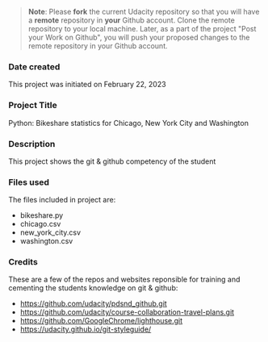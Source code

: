 >**Note**: Please **fork** the current Udacity repository so that you will have a **remote** repository in **your** Github account. Clone the remote repository to your local machine. Later, as a part of the project "Post your Work on Github", you will push your proposed changes to the remote repository in your Github account.

### Date created
This project was initiated on February 22, 2023

### Project Title
Python: Bikeshare statistics for Chicago, New York City and Washington

### Description
This project shows the git & github competency of the student

### Files used
The files included in project are:
- bikeshare.py
- chicago.csv
- new_york_city.csv
- washington.csv


### Credits
These are a few of the repos and websites reponsible for training and cementing the students knowledge on git & github:

- https://github.com/udacity/pdsnd_github.git
- https://github.com/udacity/course-collaboration-travel-plans.git 
- https://github.com/GoogleChrome/lighthouse.git 
- https://udacity.github.io/git-styleguide/ 

